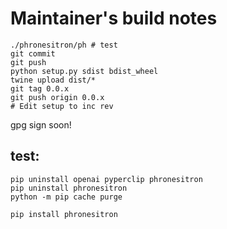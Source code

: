 # Maintainer's build notes

```
./phronesitron/ph # test
git commit 
git push
python setup.py sdist bdist_wheel
twine upload dist/*
git tag 0.0.x
git push origin 0.0.x
# Edit setup to inc rev 
```
gpg sign soon!

## test:
```
pip uninstall openai pyperclip phronesitron
pip uninstall phronesitron
python -m pip cache purge

pip install phronesitron
```
